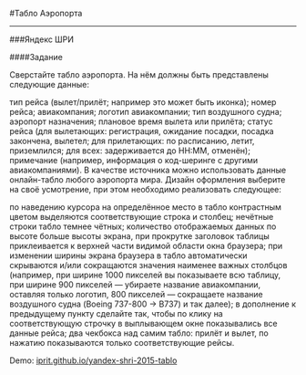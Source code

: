 #Табло Аэропорта

----------

###Яндекс ШРИ

####Задание

Сверстайте табло аэропорта. На нём должны быть представлены следующие данные:

тип рейса (вылет/прилёт; например это может быть иконка);
номер рейса;
авиакомпания;
логотип авиакомпании;
тип воздушного судна;
аэропорт назначения;
плановое время вылета или прилёта;
статус рейса (для вылетающих: регистрация, ожидание посадки, посадка закончена, вылетел; для прилетающих: по расписанию, летит, приземлился; для всех: задерживается до HH:MM, отменён);
примечание (например, информация о код-шеринге с другими авиакомпаниями).
В качестве источника можно использовать данные онлайн-табло любого аэропорта мира.
Дизайн оформления выберите на своё усмотрение, при этом необходимо реализовать следующее:

по наведению курсора на определённое место в табло контрастным цветом выделяются соответствующие строка и столбец;
нечётные строки табло темнее чётных;
количество отображаемых данных по высоте больше высоты экрана, при прокрутке заголовок таблицы приклеивается к верхней части видимой области окна браузера;
при изменении ширины экрана браузера в табло автоматически скрываются и/или сокращаются значения наименее важных столбцов (например, при ширине 1000 пикселей вы показываете всю таблицу, при ширине 900 пикселей — убираете название авиакомпании, оставляя только логотип, 800 пикселей — сокращаете название воздушного судна (Boeing 737-800 -> B737) и так далее);
в дополнение к предыдущему пункту сделайте так, чтобы по клику на соответствующую строчку в выплывающем окне показывались все данные рейса;
два чекбокса над самим табло: прилёт и вылет, по нажатию показываются только соответствующие рейсы.

Demo: [iprit.github.io/yandex-shri-2015-tablo](https://iprit.github.io/yandex-shri-2015-tablo/)